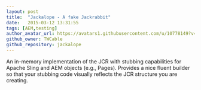 ```yaml
---
layout: post
title:  "Jackalope - A fake Jackrabbit"
date:   2015-03-12 13:31:55
tags: [AEM,testing]
author_avatar_url: https://avatars1.githubusercontent.com/u/10778149?v=3&s=200
github_owner: TWCable
github_repository: jackalope
---
```


An in-memory implementation of the JCR with stubbing capabilities for Apache Sling and AEM objects (e.g., Pages). Provides a nice fluent builder so that your stubbing code visually reflects the JCR structure you are creating.
